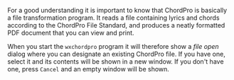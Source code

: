 For a good understanding it is important to know that ChordPro is basically a file transformation program. It reads a file containing lyrics and chords according to the ChordPro File Standard, and produces a neatly formatted PDF document that you can view and print.

When you start the `wxchordpro` program it will therefore show a _file open_ dialog where you can designate an existing ChordPro file. If you have one, select it and its contents will be shown in a new window. If you don't have one, press `Cancel` and an empty window will be shown.